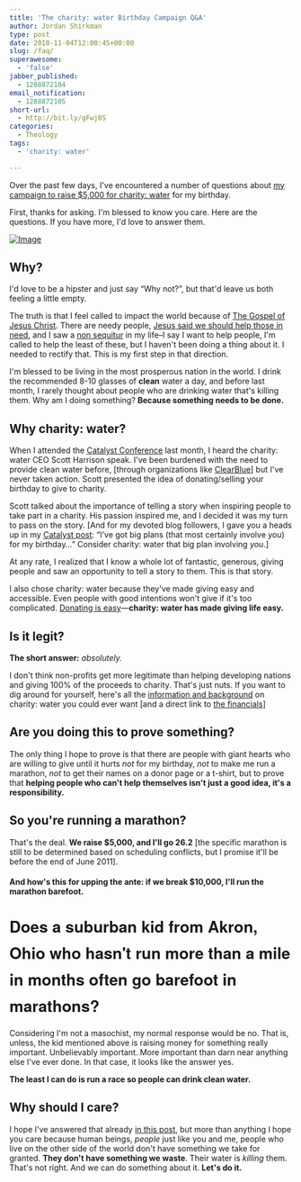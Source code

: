 ```yaml
---
title: 'The charity: water Birthday Campaign Q&A'
author: Jordan Shirkman
type: post
date: 2010-11-04T12:00:45+00:00
slug: /faq/
superawesome:
  - 'false'
jabber_published:
  - 1288872104
email_notification:
  - 1288872105
short-url:
  - http://bit.ly/gFwj0S
categories:
  - Theology
tags:
  - 'charity: water'

---
```

Over the past few days, I've encountered a number of questions about [my campaign to raise $5,000 for charity: water](http://mycharitywater.org/jshirk) for my birthday.

First, thanks for asking. I'm blessed to know you care. Here are the questions. If you have more, I'd love to answer them.

[![Image](http://jshirkman.files.wordpress.com/2010/11/rwanda_clean_well.jpg)](http://jshirkman.files.wordpress.com/2010/11/rwanda_clean_well.jpg)

## Why?

I'd love to be a hipster and just say &#8220;Why not?&#8221;, but that'd leave us both feeling a little empty.<!--more-->

The truth is that I feel called to impact the world because of [The Gospel of Jesus Christ](http://www.marshillchurch.org/about/the-gospel). There are needy people, [Jesus said we should help those in need](http://www.biblegateway.com/passage/?search=matthew%2025:%2031-46&version=NIV), and I saw a [non sequitur](http://www.merriam-webster.com/dictionary/non%2520sequitur) in my life&#8211;I say I want to help people, I'm called to help the least of these, but I haven't been doing a thing about it. I needed to rectify that. This is my first step in that direction.

I'm blessed to be living in the most prosperous nation in the world. I drink the recommended 8-10 glasses of **clean** water a day, and before last month, I rarely thought about people who are drinking water that's killing them. Why am I doing something? **Because something needs to be done.**

## Why charity: water?

When I attended the [Catalyst Conference](http://www.catalystconference.com/) last month, I heard the charity: water CEO Scott Harrison speak. I've been burdened with the need to provide clean water before, [through organizations like [ClearBlue](http://www.clearblueproject.com/)] but I've never taken action. Scott presented the idea of donating/selling your birthday to give to charity.

Scott talked about the importance of telling a story when inspiring people to take part in a charity. His passion inspired me, and I decided it was my turn to pass on the story. [And for my devoted blog followers, I gave you a heads up in my [Catalyst post](https://jshirk.com/blog/2010/10/cat-10/): &#8220;I’ve got big plans (that most certainly involve _you_) for my birthday&#8230;&#8221; Consider charity: water that big plan involving _you_.]

At any rate, I realized that I know a whole lot of fantastic, generous, giving people and saw an opportunity to tell a story to them. This is that story.

I also chose charity: water because they've made giving easy and accessible. Even people with good intentions won't give if it's too complicated. [Donating is easy](http://mycharitywater.org/jshirk)&#8212;**charity: water has made giving life easy.**

## Is it legit?

**The short answer:** _absolutely._

I don't think non-profits get more legitimate than helping developing nations and giving 100% of the proceeds to charity. That's just nuts. If you want to dig around for yourself, here's all the [information and background](http://www.charitywater.org/about/) on charity: water you could ever want [and a direct link to [the financials](http://www.charitywater.org/about/financials.php)]

## Are you doing this to prove something?

The only thing I hope to prove is that there are people with giant hearts who are willing to give until it hurts _not_ for my birthday, _not_ to make me run a marathon, _not_ to get their names on a donor page or a t-shirt, but to prove that **helping people who can't help themselves isn't just a good idea, it's a responsibility.**

## So you're running a marathon?

That's the deal. **We raise $5,000, and I'll go 26.2** [the specific marathon is still to be determined based on scheduling conflicts, but I promise it'll be before the end of June 2011].

#### And how's this for upping the ante: **if we break $10,000, I'll run the marathon barefoot.** 

## <span style="line-height: 47px; font-size: 28px; font-family: 'Helvetica Neue', Arial, Helvetica, 'Nimbus Sans L', sans-serif; font-weight: bold;">Does a suburban kid from Akron, Ohio who hasn't run more than a mile in months often go barefoot in marathons?</span>

Considering I'm not a masochist, my normal response would be no. That is, unless, the kid mentioned above is raising money for something really important. Unbelievably important. More important than darn near anything else I've ever done. In that case, it looks like the answer yes.

**The least I can do is run a race so people can drink clean water.**

## **Why should I care?**

I hope I've answered that already [in this post](http://jshirkman.wordpress.com/2010/11/01/water/), but more than anything I hope you care because human beings, _people_ just like you and me, people who live on the other side of the world don't have something we take for granted. **They don't have something we waste**. Their water is _killing_ them. That's not right. And we can do something about it. **Let's do it.**
